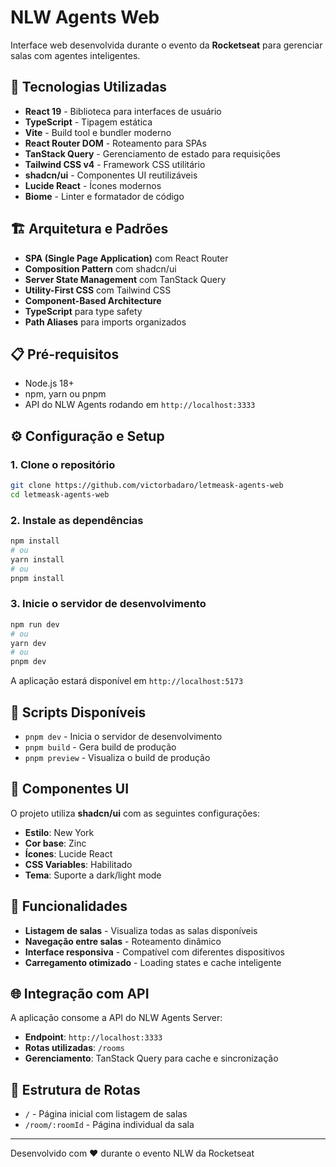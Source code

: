 # NLW Agents Web

Interface web desenvolvida durante o evento da **Rocketseat** para gerenciar salas com agentes inteligentes.

## 🚀 Tecnologias Utilizadas

- **React 19** - Biblioteca para interfaces de usuário
- **TypeScript** - Tipagem estática
- **Vite** - Build tool e bundler moderno
- **React Router DOM** - Roteamento para SPAs
- **TanStack Query** - Gerenciamento de estado para requisições
- **Tailwind CSS v4** - Framework CSS utilitário
- **shadcn/ui** - Componentes UI reutilizáveis
- **Lucide React** - Ícones modernos
- **Biome** - Linter e formatador de código

## 🏗️ Arquitetura e Padrões

- **SPA (Single Page Application)** com React Router
- **Composition Pattern** com shadcn/ui
- **Server State Management** com TanStack Query
- **Utility-First CSS** com Tailwind CSS
- **Component-Based Architecture**
- **TypeScript** para type safety
- **Path Aliases** para imports organizados

## 📋 Pré-requisitos

- Node.js 18+
- npm, yarn ou pnpm
- API do NLW Agents rodando em `http://localhost:3333`

## ⚙️ Configuração e Setup

### 1. Clone o repositório
```bash
git clone https://github.com/victorbadaro/letmeask-agents-web
cd letmeask-agents-web
```

### 2. Instale as dependências
```bash
npm install
# ou
yarn install
# ou
pnpm install
```

### 3. Inicie o servidor de desenvolvimento
```bash
npm run dev
# ou
yarn dev
# ou
pnpm dev
```

A aplicação estará disponível em `http://localhost:5173`

## 🔧 Scripts Disponíveis

- `pnpm dev` - Inicia o servidor de desenvolvimento
- `pnpm build` - Gera build de produção
- `pnpm preview` - Visualiza o build de produção

## 🎨 Componentes UI

O projeto utiliza **shadcn/ui** com as seguintes configurações:
- **Estilo**: New York
- **Cor base**: Zinc
- **Ícones**: Lucide React
- **CSS Variables**: Habilitado
- **Tema**: Suporte a dark/light mode

## 📱 Funcionalidades

- **Listagem de salas** - Visualiza todas as salas disponíveis
- **Navegação entre salas** - Roteamento dinâmico
- **Interface responsiva** - Compatível com diferentes dispositivos
- **Carregamento otimizado** - Loading states e cache inteligente

## 🌐 Integração com API

A aplicação consome a API do NLW Agents Server:
- **Endpoint**: `http://localhost:3333`
- **Rotas utilizadas**: `/rooms`
- **Gerenciamento**: TanStack Query para cache e sincronização

## 📝 Estrutura de Rotas

- `/` - Página inicial com listagem de salas
- `/room/:roomId` - Página individual da sala

---

Desenvolvido com ❤️ durante o evento NLW da Rocketseat
